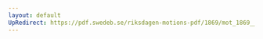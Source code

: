 ```yaml
---
layout: default
UpRedirect: https://pdf.swedeb.se/riksdagen-motions-pdf/1869/mot_1869__ak__00186/mot_1869__ak__00186_003.pdf
---
```

